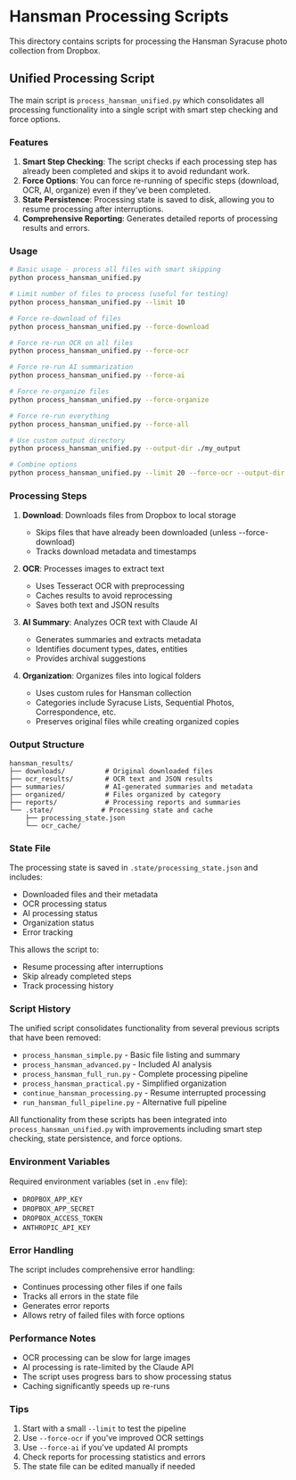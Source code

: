 # Hansman Processing Scripts

This directory contains scripts for processing the Hansman Syracuse photo collection from Dropbox.

## Unified Processing Script

The main script is `process_hansman_unified.py` which consolidates all processing functionality into a single script with smart step checking and force options.

### Features

1. **Smart Step Checking**: The script checks if each processing step has already been completed and skips it to avoid redundant work.
2. **Force Options**: You can force re-running of specific steps (download, OCR, AI, organize) even if they've been completed.
3. **State Persistence**: Processing state is saved to disk, allowing you to resume processing after interruptions.
4. **Comprehensive Reporting**: Generates detailed reports of processing results and errors.

### Usage

```bash
# Basic usage - process all files with smart skipping
python process_hansman_unified.py

# Limit number of files to process (useful for testing)
python process_hansman_unified.py --limit 10

# Force re-download of files
python process_hansman_unified.py --force-download

# Force re-run OCR on all files
python process_hansman_unified.py --force-ocr

# Force re-run AI summarization
python process_hansman_unified.py --force-ai

# Force re-organize files
python process_hansman_unified.py --force-organize

# Force re-run everything
python process_hansman_unified.py --force-all

# Use custom output directory
python process_hansman_unified.py --output-dir ./my_output

# Combine options
python process_hansman_unified.py --limit 20 --force-ocr --output-dir ./test_run
```

### Processing Steps

1. **Download**: Downloads files from Dropbox to local storage
   - Skips files that have already been downloaded (unless --force-download)
   - Tracks download metadata and timestamps

2. **OCR**: Processes images to extract text
   - Uses Tesseract OCR with preprocessing
   - Caches results to avoid reprocessing
   - Saves both text and JSON results

3. **AI Summary**: Analyzes OCR text with Claude AI
   - Generates summaries and extracts metadata
   - Identifies document types, dates, entities
   - Provides archival suggestions

4. **Organization**: Organizes files into logical folders
   - Uses custom rules for Hansman collection
   - Categories include Syracuse Lists, Sequential Photos, Correspondence, etc.
   - Preserves original files while creating organized copies

### Output Structure

```
hansman_results/
├── downloads/          # Original downloaded files
├── ocr_results/        # OCR text and JSON results
├── summaries/          # AI-generated summaries and metadata
├── organized/          # Files organized by category
├── reports/            # Processing reports and summaries
└── .state/            # Processing state and cache
    ├── processing_state.json
    └── ocr_cache/
```

### State File

The processing state is saved in `.state/processing_state.json` and includes:
- Downloaded files and their metadata
- OCR processing status
- AI processing status
- Organization status
- Error tracking

This allows the script to:
- Resume processing after interruptions
- Skip already completed steps
- Track processing history

### Script History

The unified script consolidates functionality from several previous scripts that have been removed:

- `process_hansman_simple.py` - Basic file listing and summary
- `process_hansman_advanced.py` - Included AI analysis
- `process_hansman_full_run.py` - Complete processing pipeline
- `process_hansman_practical.py` - Simplified organization
- `continue_hansman_processing.py` - Resume interrupted processing
- `run_hansman_full_pipeline.py` - Alternative full pipeline

All functionality from these scripts has been integrated into `process_hansman_unified.py` with improvements including smart step checking, state persistence, and force options.

### Environment Variables

Required environment variables (set in `.env` file):
- `DROPBOX_APP_KEY`
- `DROPBOX_APP_SECRET`
- `DROPBOX_ACCESS_TOKEN`
- `ANTHROPIC_API_KEY`

### Error Handling

The script includes comprehensive error handling:
- Continues processing other files if one fails
- Tracks all errors in the state file
- Generates error reports
- Allows retry of failed files with force options

### Performance Notes

- OCR processing can be slow for large images
- AI processing is rate-limited by the Claude API
- The script uses progress bars to show processing status
- Caching significantly speeds up re-runs

### Tips

1. Start with a small `--limit` to test the pipeline
2. Use `--force-ocr` if you've improved OCR settings
3. Use `--force-ai` if you've updated AI prompts
4. Check reports for processing statistics and errors
5. The state file can be edited manually if needed